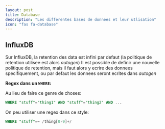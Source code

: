 ```yaml
---
layout: post
title: Database
description: "Les differentes bases de donnees et leur utlisation"
icon: "fas fa-database"
---
```


## InfluxDB
Sur InfluxDB, la retention des data est infini par defaut (la politique de retention utilisee est alors *autogen*)
Il est possible de definir une nouvelle politique de retention, mais il faut alors y ecrire des donnees specifiquement, ou par defaut les donnees seront ecrites dans *autogen*

**Regex dans un `WHERE`:**

Au lieu de faire ce genre de choses:
```sql
WHERE "stuff"="thing1" AND "stuff"="thing2" AND ...
```

On peu utiliser une regex dans ce style:
```sql
WHERE "stuff"=~ /thing[0-9]+/
```

